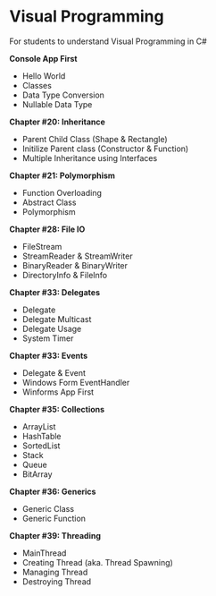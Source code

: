 # Visual Programming
 For students to understand Visual Programming in C#

**Console App First**
- Hello World
- Classes
- Data Type Conversion
- Nullable Data Type 

**Chapter #20: Inheritance**
- Parent Child Class (Shape & Rectangle) 
- Initilize Parent class (Constructor & Function)
- Multiple Inheritance using Interfaces

**Chapter #21: Polymorphism**
- Function Overloading 
- Abstract Class
- Polymorphism

**Chapter #28: File IO**
- FileStream
- StreamReader & StreamWriter
- BinaryReader & BinaryWriter
- DirectoryInfo & FileInfo

**Chapter #33: Delegates**
- Delegate
- Delegate Multicast
- Delegate Usage
- System Timer

**Chapter #33: Events**
- Delegate & Event
- Windows Form EventHandler
- Winforms App First

**Chapter #35: Collections**
- ArrayList
- HashTable
- SortedList
- Stack
- Queue
- BitArray

**Chapter #36: Generics**
- Generic Class
- Generic Function
  
**Chapter #39: Threading**
- MainThread
- Creating Thread (aka. Thread Spawning)
- Managing Thread
- Destroying Thread
